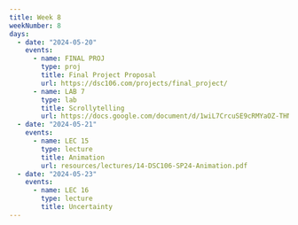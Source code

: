 ```yaml
---
title: Week 8
weekNumber: 8
days:
  - date: "2024-05-20"
    events:
      - name: FINAL PROJ
        type: proj
        title: Final Project Proposal
        url: https://dsc106.com/projects/final_project/
      - name: LAB 7
        type: lab
        title: Scrollytelling
        url: https://docs.google.com/document/d/1wiL7CrcuSE9cRMYaOZ-THNjCkv8cOWhZEEMOsuq-ZTc/edit?usp=sharing
  - date: "2024-05-21"
    events:
      - name: LEC 15
        type: lecture
        title: Animation
        url: resources/lectures/14-DSC106-SP24-Animation.pdf
  - date: "2024-05-23"
    events:
      - name: LEC 16
        type: lecture
        title: Uncertainty
---
```

